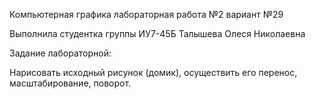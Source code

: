 Компьютерная графика лабораторная работа №2 вариант №29

Выполнила студентка группы ИУ7-45Б Талышева Олеся Николаевна

Задание лабораторной:

Нарисовать исходный рисунок (домик), осуществить его перенос, масштабирование, поворот.
